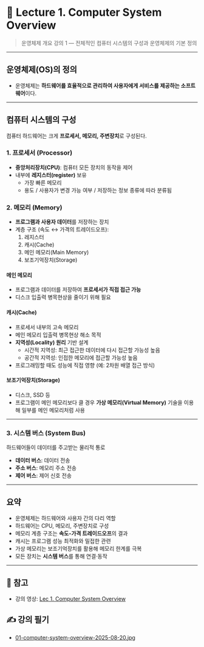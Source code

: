 # 📘 Lecture 1. Computer System Overview

> 운영체제 개요 강의 1 — 전체적인 컴퓨터 시스템의 구성과 운영체제의 기본 정의

---

## 운영체제(OS)의 정의

-   운영체제는 **하드웨어를 효율적으로 관리하여 사용자에게 서비스를 제공하는 소프트웨어**이다.

---

## 컴퓨터 시스템의 구성

컴퓨터 하드웨어는 크게 **프로세서, 메모리, 주변장치**로 구성된다.

### 1. 프로세서 (Processor)

-   **중앙처리장치(CPU)**: 컴퓨터 모든 장치의 동작을 제어
-   내부에 **레지스터(register)** 보유
    -   가장 빠른 메모리
    -   용도 / 사용자가 변경 가능 여부 / 저장하는 정보 종류에 따라 분류됨

### 2. 메모리 (Memory)

-   **프로그램과 사용자 데이터**를 저장하는 장치
-   계층 구조 (속도 ↔ 가격의 트레이드오프):
    1. 레지스터
    2. 캐시(Cache)
    3. 메인 메모리(Main Memory)
    4. 보조기억장치(Storage)

#### 메인 메모리

-   프로그램과 데이터를 저장하여 **프로세서가 직접 접근 가능**
-   디스크 입출력 병목현상을 줄이기 위해 필요

#### 캐시(Cache)

-   프로세서 내부의 고속 메모리
-   메인 메모리 입출력 병목현상 해소 목적
-   **지역성(Locality) 원리** 기반 설계
    -   시간적 지역성: 최근 접근한 데이터에 다시 접근할 가능성 높음
    -   공간적 지역성: 인접한 메모리에 접근할 가능성 높음
-   프로그래밍할 때도 성능에 직접 영향 (예: 2차원 배열 접근 방식)

#### 보조기억장치(Storage)

-   디스크, SSD 등
-   프로그램이 메인 메모리보다 클 경우 **가상 메모리(Virtual Memory)** 기술을 이용해 일부를 메인 메모리처럼 사용

---

### 3. 시스템 버스 (System Bus)

하드웨어들이 데이터를 주고받는 물리적 통로

-   **데이터 버스**: 데이터 전송
-   **주소 버스**: 메모리 주소 전송
-   **제어 버스**: 제어 신호 전송

---

## 요약

-   운영체제는 하드웨어와 사용자 간의 다리 역할
-   하드웨어는 CPU, 메모리, 주변장치로 구성
-   메모리 계층 구조는 **속도-가격 트레이드오프**의 결과
-   캐시는 프로그램 성능 최적화와 밀접한 관련
-   가상 메모리는 보조기억장치를 활용해 메모리 한계를 극복
-   모든 장치는 **시스템 버스**를 통해 연결·동작

---

## 📒 참고

-   강의 영상: [Lec 1. Computer System Overview](https://www.youtube.com/watch?v=EdTtGv9w2sA&list=PLBrGAFAIyf5rby7QylRc6JxU5lzQ9c4tN&index=1)

## ✍️ 강의 필기

-   [01-computer-system-overview-2025-08-20.jpg](./notes/01-computer-system-overview-2025-08-20.jpg)
